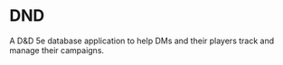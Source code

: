 # DND
A D&amp;D 5e database application to help DMs and their players track and manage their campaigns.
